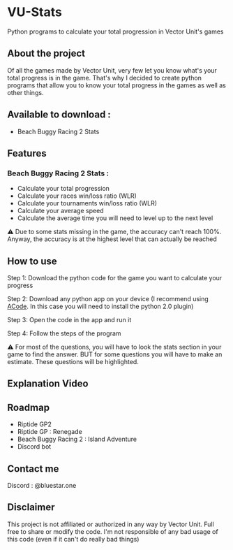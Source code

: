 # VU-Stats
Python programs to calculate your total progression in Vector Unit's games


## About the project
Of all the games made by Vector Unit, very few let you know what's your total progress is in the game. That's why I decided to create python programs that allow you to know your total progress in the games as well as other things. 

## Available to download :
- Beach Buggy Racing 2 Stats

## Features

### Beach Buggy Racing 2 Stats :

- Calculate your total progression
- Calculate your races win/loss ratio (WLR)
- Calculate your tournaments win/loss ratio (WLR)
- Calculate your average speed
- Calculate the average time you will need to level up to the next level

⚠️ Due to some stats missing in the game, the accuracy can't reach 100%. Anyway, the accuracy is at the highest level that can actually be reached

## How to use

Step 1: Download the python code for the game you want to calculate your progress

Step 2: Download any python app on your device (I recommend using [ACode](https://play.google.com/store/apps/details?id=com.foxdebug.acode). In this case you will need to install the python 2.0 plugin)

Step 3: Open the code in the app and run it

Step 4: Follow the steps of the program

⚠️ For most of the questions, you will have to look the stats section in your game to find the answer. BUT for some questions you will have to make an estimate. These questions will be highlighted. 

## Explanation Video


## Roadmap

- Riptide GP2
- Riptide GP : Renegade
- Beach Buggy Racing 2 : Island Adventure
- Discord bot

## Contact me

Discord : @bluestar.one 

## Disclaimer

This project is not affiliated or authorized in any way by Vector Unit. 
Full free to share or modify the code. 
I'm not responsible of any bad usage of this code (even if it can't do really bad things) 
